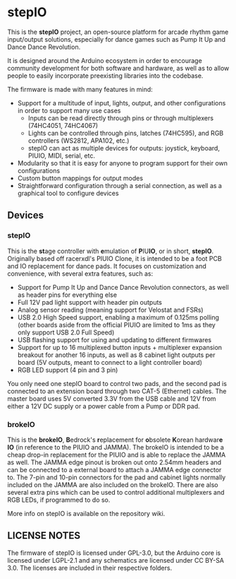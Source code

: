 # stepIO

This is the **stepIO** project, an open-source platform for arcade rhythm game input/output solutions, especially for dance games such as Pump It Up and Dance Dance Revolution.

It is designed around the Arduino ecosystem in order to encourage community development for both software and hardware, as well as to allow people to easily incorporate preexisting libraries into the codebase.

The firmware is made with many features in mind:

- Support for a multitude of input, lights, output, and other configurations in order to support many use cases
  - Inputs can be read directly through pins or through multiplexers (74HC4051, 74HC4067)
  - Lights can be controlled through pins, latches (74HC595), and RGB controllers (WS2812, APA102, etc.)
  - stepIO can act as multiple devices for outputs: joystick, keyboard, PIUIO, MIDI, serial, etc.
- Modularity so that it is easy for anyone to program support for their own configurations
- Custom button mappings for output modes
- Straightforward configuration through a serial connection, as well as a graphical tool to configure devices

## Devices

### stepIO

This is the **st**age controller with **e**mulation of **P**IU**IO**, or in short, **stepIO**.
Originally based off racerxdl's PIUIO Clone, it is intended to be a foot PCB and IO replacement for dance pads. It focuses on customization and convenience, with several extra features, such as:

- Support for Pump It Up and Dance Dance Revolution connectors, as well as header pins for everything else
- Full 12V pad light support with header pin outputs
- Analog sensor reading (meaning support for Velostat and FSRs)
- USB 2.0 High Speed support, enabling a maximum of 0.125ms polling (other boards aside from the official PIUIO are limited to 1ms as they only support USB 2.0 Full Speed)
- USB flashing support for using and updating to different firmwares
- Support for up to 16 multiplexed button inputs + multiplexer expansion breakout for another 16 inputs, as well as 8 cabinet light outputs per board (5V outputs, meant to connect to a light controller board)
- RGB LED support (4 pin and 3 pin)

You only need one stepIO board to control two pads, and the second pad is connected to an extension board through two CAT-5 (Ethernet) cables. The master board uses 5V converted 3.3V from the USB cable and 12V from either a 12V DC supply or a power cable from a Pump or DDR pad.

### brokeIO

This is the **brokeIO**, **B**edrock's **r**eplacement for **o**bsolete **K**orean hardwar**e** **IO** (in reference to the PIUIO and JAMMA).
The brokeIO is intended to be a cheap drop-in replacement for the PIUIO and is able to replace the JAMMA as well. The JAMMA edge pinout is broken out onto 2.54mm headers and can be connected to a external board to attach a JAMMA edge connector to. The 7-pin and 10-pin connectors for the pad and cabinet lights normally included on the JAMMA are also included on the brokeIO. There are also several extra pins which can be used to control additional multiplexers and RGB LEDs, if programmed to do so.

More info on stepIO is available on the repository wiki.

## LICENSE NOTES

The firmware of stepIO is licensed under GPL-3.0, but the Arduino core is licensed under LGPL-2.1 and any schematics are licensed under CC BY-SA 3.0. The licenses are included in their respective folders.
